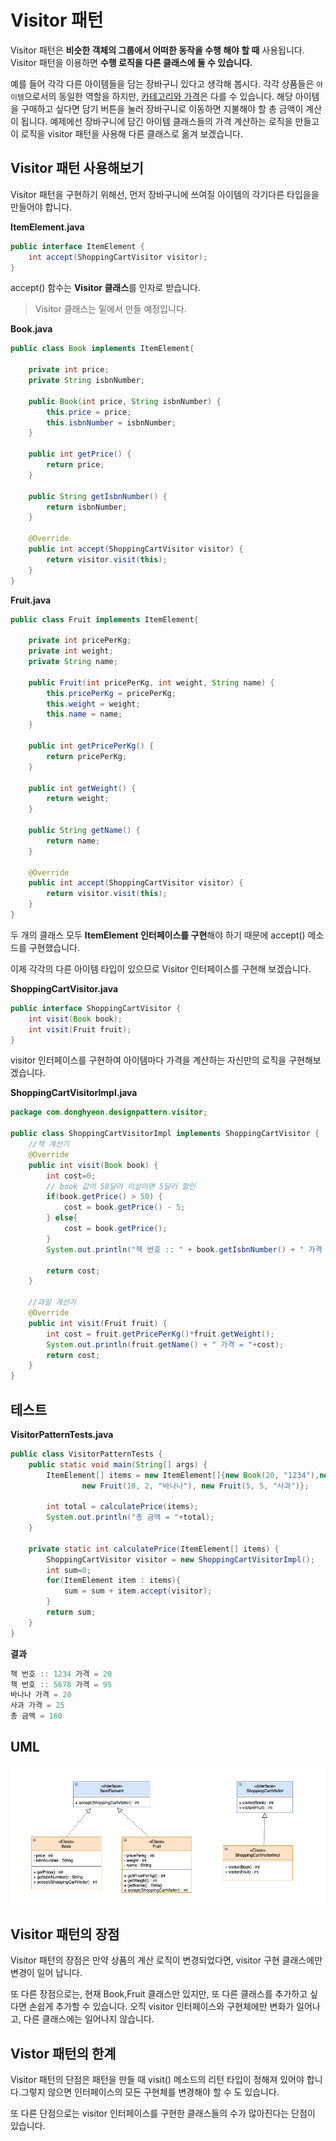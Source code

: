 # Visitor 패턴

Visitor 패턴은 **비슷한 객체의 그룹에서 어떠한 동작을 수행 해야 할 때** 사용됩니다. Visitor 패턴을 이용하면 **수행 로직을 다른 클래스에 둘 수 있습니다.**

예를 들어 각각 다른 아이템들을 담는 장바구니 있다고 생각해 봅시다. 각각 상품들은 `아이템`으로서의 동일한 역할을 하지만, <u>카테고리와 가격</u>은 다를 수 있습니다.  해당 아이템을 구매하고 싶다면 담기 버튼을 눌러 장바구니로 이동하면 지불해야 할 총 금액이 계산이 됩니다. 예제에선 장바구니에 담긴 아이템 클래스들의 가격 계산하는 로직을 만들고 이 로직을 visitor 패턴을 사용해 다른 클래스로 옮겨 보겠습니다. 

## Visitor 패턴 사용해보기

Visitor 패턴을 구현하기 위해선, 먼저 장바구니에 쓰여질 아이템의 각기다른 타입을을 만들어야 합니다.

**ItemElement.java**

```java
public interface ItemElement {
    int accept(ShoppingCartVisitor visitor);
}
```

accept() 함수는 **Visitor 클래스**를 인자로 받습니다. 

> Visitor 클래스는 밑에서 만들 예정입니다.
>

**Book.java**

```java
public class Book implements ItemElement{

    private int price;
    private String isbnNumber;

    public Book(int price, String isbnNumber) {
        this.price = price;
        this.isbnNumber = isbnNumber;
    }

    public int getPrice() {
        return price;
    }

    public String getIsbnNumber() {
        return isbnNumber;
    }

    @Override
    public int accept(ShoppingCartVisitor visitor) {
        return visitor.visit(this);
    }
}
```



**Fruit.java**

```java
public class Fruit implements ItemElement{

    private int pricePerKg;
    private int weight;
    private String name;

    public Fruit(int pricePerKg, int weight, String name) {
        this.pricePerKg = pricePerKg;
        this.weight = weight;
        this.name = name;
    }

    public int getPricePerKg() {
        return pricePerKg;
    }

    public int getWeight() {
        return weight;
    }

    public String getName() {
        return name;
    }

    @Override
    public int accept(ShoppingCartVisitor visitor) {
        return visitor.visit(this);
    }
}
```

두 개의 클래스 모두 **ItemElement 인터페이스를 구현**해야 하기 때문에 accept() 메소드를 구현했습니다.

이제 각각의 다른 아이템 타입이 있으므로 Visitor 인터페이스를 구현해 보겠습니다. 

**ShoppingCartVisitor.java**

```java
public interface ShoppingCartVisitor {
    int visit(Book book);
    int visit(Fruit fruit);
}
```

visitor 인터페이스를 구현하여 아이템마다 가격을 계산하는 자신만의 로직을 구현해보겠습니다.

**ShoppingCartVisitorImpl.java**

```java
package com.donghyeon.designpattern.visitor;

public class ShoppingCartVisitorImpl implements ShoppingCartVisitor {
    //책 계산기
    @Override
    public int visit(Book book) {
        int cost=0;
        // book 값이 50달러 이상이면 5달러 할인
        if(book.getPrice() > 50) {
            cost = book.getPrice() - 5;
        } else{
            cost = book.getPrice();
        }
        System.out.println("책 번호 :: " + book.getIsbnNumber() + " 가격 = " + cost);

        return cost;
    }

    //과일 계산기
    @Override
    public int visit(Fruit fruit) {
        int cost = fruit.getPricePerKg()*fruit.getWeight();
        System.out.println(fruit.getName() + " 가격 = "+cost);
        return cost;
    }
}
```



## 테스트

**VisitorPatternTests.java**

```java
public class VisitorPatternTests {
    public static void main(String[] args) {
        ItemElement[] items = new ItemElement[]{new Book(20, "1234"),new Book(100, "5678"),
                new Fruit(10, 2, "바나나"), new Fruit(5, 5, "사과")};

        int total = calculatePrice(items);
        System.out.println("총 금액 = "+total);
    }

    private static int calculatePrice(ItemElement[] items) {
        ShoppingCartVisitor visitor = new ShoppingCartVisitorImpl();
        int sum=0;
        for(ItemElement item : items){
            sum = sum + item.accept(visitor);
        }
        return sum;
    }
}
```



**결과**

```java
책 번호 :: 1234 가격 = 20
책 번호 :: 5678 가격 = 95
바나나 가격 = 20
사과 가격 = 25
총 금액 = 160
```



## UML

![](https://github.com/DaeAkin/java-design-pattern/blob/master/docs/VisitorpattenUMlL.png?raw=true)



## Visitor 패턴의 장점

Visitor 패턴의 장점은 만약 상품의 계산 로직이 변경되었다면, visitor 구현 클래스에만 변경이 일어 납니다.

또 다른 장점으로는, 현재 Book,Fruit 클래스만 있지만, 또 다른 클래스를 추가하고 싶다면 손쉽게 추가할 수 있습니다. 오직 visitor 인터페이스와 구현체에만 변화가 일어나고, 다른 클래스에는 일어나지 않습니다.



## Vistor 패턴의 한계 

Visitor 패턴의 단점은 패턴을 만들 때 visit() 메소드의 리턴 타입이 정해져 있어야 합니다.그렇지 않으면 인터페이스의 모든 구현체를 변경해야 할 수 도 있습니다.

또 다른 단점으로는 visitor 인터페이스를 구현한 클래스들의 수가 많아진다는 단점이 있습니다.